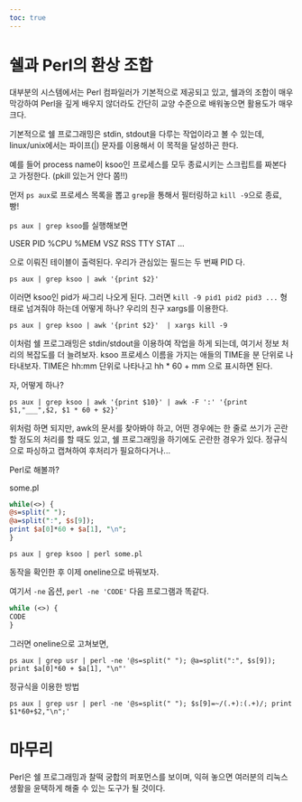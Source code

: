 ```yaml
---
toc: true 
---
```


# 쉘과 Perl의 환상 조합

대부분의 시스템에서는 Perl 컴파일러가 기본적으로 제공되고 있고, 쉘과의 조합이 매우 막강하여 Perl을 깊게 배우지 않더라도 간단히 교양 수준으로 배워놓으면 활용도가 매우 크다.

기본적으로 쉘 프로그래밍은 stdin, stdout을 다루는 작업이라고 볼 수 있는데, linux/unix에서는 파이프(|) 문자를 이용해서 이 목적을 달성하곤 한다.

예를 들어 process name이 ksoo인 프로세스를 모두 종료시키는 스크립트를 짜본다고 가정한다. (pkill 있는거 안다 쫌!!)

먼저 `ps aux`로 프로세스 목록을 뽑고 `grep`을 통해서 필터링하고 `kill -9`으로 종료, 빵!

`ps aux | grep ksoo`를 실행해보면

USER PID %CPU %MEM VSZ RSS TTY STAT ...

으로 이뤄진 테이블이 출력된다. 우리가 관심있는 필드는 두 번째 PID 다.

```
ps aux | grep ksoo | awk '{print $2}'
```

이러면 ksoo인 pid가 싸그리 나오게 된다. 그러면 `kill -9 pid1 pid2 pid3 ...` 형태로 넘겨줘야 하는데 어떻게 하나? 우리의 친구 xargs를 이용한다.

```
ps aux | grep ksoo | awk '{print $2}'  | xargs kill -9
```

이처럼 쉘 프로그래밍은 stdin/stdout을 이용하여 작업을 하게 되는데, 여기서 정보 처리의 복잡도를 더 늘려보자. ksoo 프로세스 이름을 가지는 애들의 TIME을 분 단위로 나타내보자. TIME은 hh:mm 단위로 나타나고 hh * 60 + mm 으로 표시하면 된다.

자, 어떻게 하나?

```
ps aux | grep ksoo | awk '{print $10}' | awk -F ':' '{print $1,"___",$2, $1 * 60 + $2}'
```

위처럼 하면 되지만, awk의 문서를 찾아봐야 하고, 어떤 경우에는 한 줄로 쓰기가 곤란할 정도의 처리를 할 때도 있고, 쉘 프로그래밍을 하기에도 곤란한 경우가 있다. 정규식으로 파싱하고 캡쳐하여 후처리가 필요하다거나...

Perl로 해볼까?

some.pl
```perl
while(<>) {
@s=split(" ");
@a=split(":", $s[9]);
print $a[0]*60 + $a[1], "\n";
}
```

```
ps aux | grep ksoo | perl some.pl
```

동작을 확인한 후 이제 oneline으로 바꿔보자.

여기서 `-ne` 옵션, `perl -ne 'CODE'` 다음 프로그램과 똑같다.

```perl
while (<>) {
CODE
}
```

그러면 oneline으로 고쳐보면,

```
ps aux | grep usr | perl -ne '@s=split(" "); @a=split(":", $s[9]); print $a[0]*60 + $a[1], "\n"'
```

정규식을 이용한 방법

```
ps aux | grep usr | perl -ne '@s=split(" "); $s[9]=~/(.+):(.+)/; print $1*60+$2,"\n";'
```

# 마무리

Perl은 쉘 프로그래밍과 찰떡 궁합의 퍼포먼스를 보이며, 익혀 놓으면 여러분의 리눅스 생활을 윤택하게 해줄 수 있는 도구가 될 것이다.